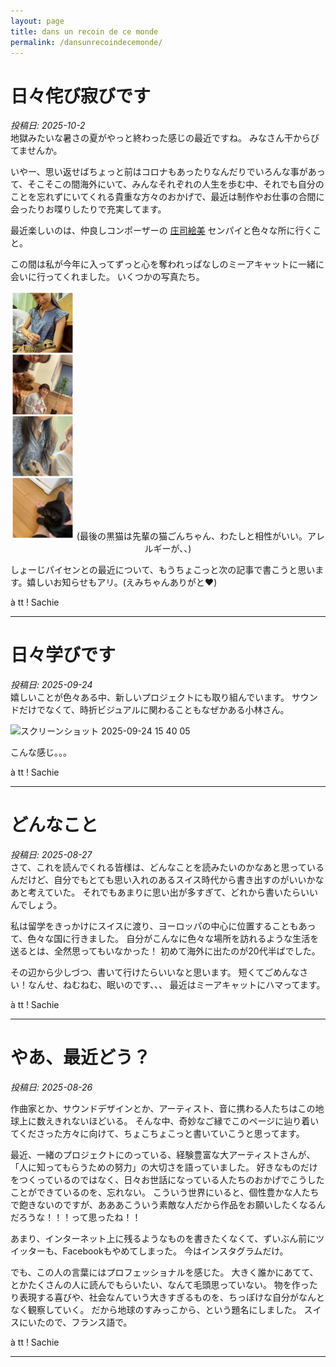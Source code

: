 ```yaml
---
layout: page
title: dans un recoin de ce monde
permalink: /dansunrecoindecemonde/
---
```

# 日々侘び寂びです
*投稿日: 2025-10-2*  
地獄みたいな暑さの夏がやっと終わった感じの最近ですね。
みなさん干からびてませんか。

いやー、思い返せばちょっと前はコロナもあったりなんだりでいろんな事があって、そこそこの間海外にいて、みんなそれぞれの人生を歩む中、それでも自分のことを忘れずにいてくれる貴重な方々のおかげで、最近は制作やお仕事の合間に会ったりお喋りしたりで充実してます。

最近楽しいのは、仲良しコンポーザーの [庄司絵美](https://emishoji.com/) センパイと色々な所に行くこと。

この間は私が今年に入ってずっと心を奪われっぱなしのミーアキャットに一緒に会いに行ってくれました。
いくつかの写真たち。
<p align="center">
  <img src="https://raw.githubusercontent.com/kbys88/kbys88.github.io/main/images/d1.jpg" width="20%">
  (最後の黒猫は先輩の猫ごんちゃん、わたしと相性がいい。アレルギーが、、)

しょーじパイセンとの最近について、もうちょこっと次の記事で書こうと思います。嬉しいお知らせもアリ。(えみちゃんありがと❤️)

à tt !
Sachie

---
# 日々学びです
*投稿日: 2025-09-24*  
嬉しいことが色々ある中、新しいプロジェクトにも取り組んでいます。
サウンドだけでなくて、時折ビジュアルに関わることもなぜかある小林さん。

<img width="656" height="748" alt="スクリーンショット 2025-09-24 15 40 05" src="https://github.com/user-attachments/assets/82080820-bf4e-4d4a-be1d-63646bfe86cd" />

こんな感じ。。。


à tt !
Sachie

---

# どんなこと
*投稿日: 2025-08-27*  
さて、これを読んでくれる皆様は、どんなことを読みたいのかなあと思っているんだけど、自分でもとても思い入れのあるスイス時代から書き出すのがいいかなあと考えていた。
それでもあまりに思い出が多すぎて、どれから書いたらいいんでしょう。

私は留学をきっかけにスイスに渡り、ヨーロッパの中心に位置することもあって、色々な国に行きました。
自分がこんなに色々な場所を訪れるような生活を送るとは、全然思ってもいなかった！
初めて海外に出たのが20代半ばでした。

その辺から少しづつ、書いて行けたらいいなと思います。
短くてごめんなさい！なんせ、ねむねむ、眠いのです、、、
最近はミーアキャットにハマってます。

à tt !
Sachie

---

# やあ、最近どう？
*投稿日: 2025-08-26*  

作曲家とか、サウンドデザインとか、アーティスト、音に携わる人たちはこの地球上に数えきれないほどいる。
そんな中、奇妙なご縁でこのページに辿り着いてくださった方々に向けて、ちょこちょこっと書いていこうと思ってます。

最近、一緒のプロジェクトにのっている、経験豊富な大アーティストさんが、「人に知ってもらうための努力」の大切さを語っていました。
好きなものだけをつくっているのではなく、日々お世話になっている人たちのおかげでこうしたことができているのを、忘れない。
こういう世界にいると、個性豊かな人たちで飽きないのですが、あああこういう素敵な人だから作品をお願いしたくなるんだろうな！！！って思ったね！！

あまり、インターネット上に残るようなものを書きたくなくて、ずいぶん前にツイッターも、Facebookもやめてしまった。
今はインスタグラムだけ。

でも、この人の言葉にはプロフェッショナルを感じた。
大きく誰かにあてて、とかたくさんの人に読んでもらいたい、なんて毛頭思っていない。
物を作ったり表現する喜びや、社会なんていう大きすぎるものを、ちっぽけな自分がなんとなく観察していく。
だから地球のすみっこから、という題名にしました。
スイスにいたので、フランス語で。

à tt !
Sachie

---
